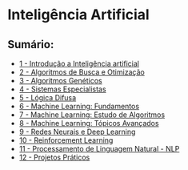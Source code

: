 # Inteligência Artificial

## Sumário:
- [1 - Introdução a Inteligência artificial](Tópicos/1%20-%20Introdu%C3%A7%C3%A3o%20a%20Inteligencia%20artificial/README.md)
- [2 - Algoritmos de Busca e Otimização](Tópicos/2%20-%20Algoritmos%20de%20Busca%20e%20Otimiza%C3%A7%C3%A3o/README.md)
- [3 - Algoritmos Genéticos]()
- [4 - Sistemas Especialistas]()
- [5 - Lógica Difusa]()
- [6 - Machine Learning: Fundamentos]()
- [7 - Machine Learning: Estudo de Algoritmos]()
- [8 - Machine Learning: Tópicos Avançados]()
- [9 - Redes Neurais e Deep Learning]()
- [10 - Reinforcement Learning]()
- [11 - Processamento de Linguagem Natural - NLP]()
- [12 - Projetos Práticos]()
